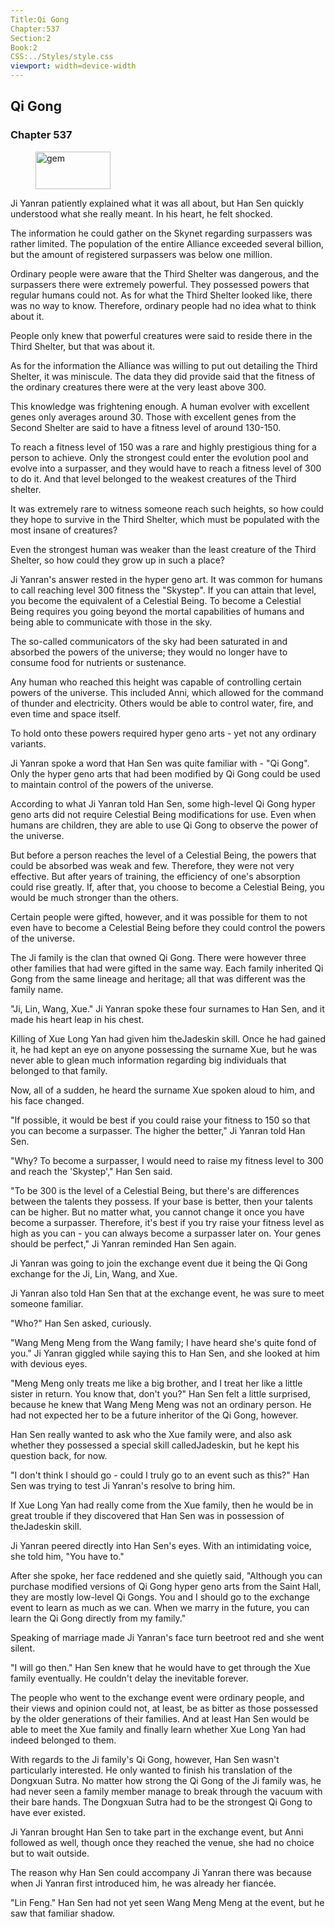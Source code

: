 ```yaml
---
Title:Qi Gong 
Chapter:537 
Section:2 
Book:2 
CSS:../Styles/style.css 
viewport: width=device-width
---
```

  
## Qi Gong
### Chapter 537
  
<figure>
	<img src="../Images/gem.gif" alt="gem" id="gem" width="120" height="60" />
</figure>
  

  
Ji Yanran patiently explained what it was all about, but Han Sen quickly understood what she really meant. In his heart, he felt shocked.

The information he could gather on the Skynet regarding surpassers was rather limited. The population of the entire Alliance exceeded several billion, but the amount of registered surpassers was below one million.

Ordinary people were aware that the Third Shelter was dangerous, and the surpassers there were extremely powerful. They possessed powers that regular humans could not. As for what the Third Shelter looked like, there was no way to know. Therefore, ordinary people had no idea what to think about it.

People only knew that powerful creatures were said to reside there in the Third Shelter, but that was about it.

As for the information the Alliance was willing to put out detailing the Third Shelter, it was miniscule. The data they did provide said that the fitness of the ordinary creatures there were at the very least above 300.

This knowledge was frightening enough. A human evolver with excellent genes only averages around 30. Those with excellent genes from the Second Shelter are said to have a fitness level of around 130-150.

To reach a fitness level of 150 was a rare and highly prestigious thing for a person to achieve. Only the strongest could enter the evolution pool and evolve into a surpasser, and they would have to reach a fitness level of 300 to do it. And that level belonged to the weakest creatures of the Third shelter.

It was extremely rare to witness someone reach such heights, so how could they hope to survive in the Third Shelter, which must be populated with the most insane of creatures?

Even the strongest human was weaker than the least creature of the Third Shelter, so how could they grow up in such a place?

Ji Yanran's answer rested in the hyper geno art. It was common for humans to call reaching level 300 fitness the "Skystep". If you can attain that level, you become the equivalent of a Celestial Being. To become a Celestial Being requires you going beyond the mortal capabilities of humans and being able to communicate with those in the sky.

The so-called communicators of the sky had been saturated in and absorbed the powers of the universe; they would no longer have to consume food for nutrients or sustenance.

Any human who reached this height was capable of controlling certain powers of the universe. This included Anni, which allowed for the command of thunder and electricity. Others would be able to control water, fire, and even time and space itself.

To hold onto these powers required hyper geno arts - yet not any ordinary variants.

Ji Yanran spoke a word that Han Sen was quite familiar with - "Qi Gong". Only the hyper geno arts that had been modified by Qi Gong could be used to maintain control of the powers of the universe.

According to what Ji Yanran told Han Sen, some high-level Qi Gong hyper geno arts did not require Celestial Being modifications for use. Even when humans are children, they are able to use Qi Gong to observe the power of the universe.

But before a person reaches the level of a Celestial Being, the powers that could be absorbed was weak and few. Therefore, they were not very effective. But after years of training, the efficiency of one's absorption could rise greatly. If, after that, you choose to become a Celestial Being, you would be much stronger than the others.

Certain people were gifted, however, and it was possible for them to not even have to become a Celestial Being before they could control the powers of the universe.

The Ji family is the clan that owned Qi Gong. There were however three other families that had were gifted in the same way. Each family inherited Qi Gong from the same lineage and heritage; all that was different was the family name.

"Ji, Lin, Wang, Xue." Ji Yanran spoke these four surnames to Han Sen, and it made his heart leap in his chest.

Killing of Xue Long Yan had given him theJadeskin skill. Once he had gained it, he had kept an eye on anyone possessing the surname Xue, but he was never able to glean much information regarding big individuals that belonged to that family.

Now, all of a sudden, he heard the surname Xue spoken aloud to him, and his face changed.

"If possible, it would be best if you could raise your fitness to 150 so that you can become a surpasser. The higher the better," Ji Yanran told Han Sen.

"Why? To become a surpasser, I would need to raise my fitness level to 300 and reach the 'Skystep'," Han Sen said.

"To be 300 is the level of a Celestial Being, but there's are differences between the talents they possess. If your base is better, then your talents can be higher. But no matter what, you cannot change it once you have become a surpasser. Therefore, it's best if you try raise your fitness level as high as you can - you can always become a surpasser later on. Your genes should be perfect," Ji Yanran reminded Han Sen again.

Ji Yanran was going to join the exchange event due it being the Qi Gong exchange for the Ji, Lin, Wang, and Xue.

Ji Yanran also told Han Sen that at the exchange event, he was sure to meet someone familiar.

"Who?" Han Sen asked, curiously.

"Wang Meng Meng from the Wang family; I have heard she's quite fond of you." Ji Yanran giggled while saying this to Han Sen, and she looked at him with devious eyes.

"Meng Meng only treats me like a big brother, and I treat her like a little sister in return. You know that, don't you?" Han Sen felt a little surprised, because he knew that Wang Meng Meng was not an ordinary person. He had not expected her to be a future inheritor of the Qi Gong, however.

Han Sen really wanted to ask who the Xue family were, and also ask whether they possessed a special skill calledJadeskin, but he kept his question back, for now.

"I don't think I should go - could I truly go to an event such as this?" Han Sen was trying to test Ji Yanran's resolve to bring him.

If Xue Long Yan had really come from the Xue family, then he would be in great trouble if they discovered that Han Sen was in possession of theJadeskin skill.

Ji Yanran peered directly into Han Sen's eyes. With an intimidating voice, she told him, "You have to."

After she spoke, her face reddened and she quietly said, "Although you can purchase modified versions of Qi Gong hyper geno arts from the Saint Hall, they are mostly low-level Qi Gongs. You and I should go to the exchange event to learn as much as we can. When we marry in the future, you can learn the Qi Gong directly from my family."

Speaking of marriage made Ji Yanran's face turn beetroot red and she went silent.

"I will go then." Han Sen knew that he would have to get through the Xue family eventually. He couldn't delay the inevitable forever.

The people who went to the exchange event were ordinary people, and their views and opinion could not, at least, be as bitter as those possessed by the older generations of their families. And at least Han Sen would be able to meet the Xue family and finally learn whether Xue Long Yan had indeed belonged to them.

With regards to the Ji family's Qi Gong, however, Han Sen wasn't particularly interested. He only wanted to finish his translation of the Dongxuan Sutra. No matter how strong the Qi Gong of the Ji family was, he had never seen a family member manage to break through the vacuum with their bare hands. The Dongxuan Sutra had to be the strongest Qi Gong to have ever existed.

Ji Yanran brought Han Sen to take part in the exchange event, but Anni followed as well, though once they reached the venue, she had no choice but to wait outside.

The reason why Han Sen could accompany Ji Yanran there was because when Ji Yanran first introduced him, he was already her fiancée.

"Lin Feng." Han Sen had not yet seen Wang Meng Meng at the event, but he saw that familiar shadow.